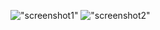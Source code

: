 


![ "screenshot1" ](https://github.com/sunnysideprodcorp/Modified_ZFPlot/blob/master/images/screen1.png)
![ "screenshot2" ](https://github.com/sunnysideprodcorp/Modified_ZFPlot/blob/master/images/screen2.png)